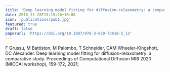 ```yaml
---
title: 'Deep learning model fitting for diffusion-relaxometry: a comparative study'
date: 2018-11-28T15:15:26+10:00
icon: 'publications/pub1.jpg'
featured: true
draft: false
paperurl: 'https://doi.org/10.1007/978-3-030-73018-5_13'
---
```


F Grussu, M Battiston, M Palombo, T Schneider, CAM Wheeler-Kingshott, DC Alexander. Deep learning model fitting for diffusion-relaxometry: a comparative study. Proceedings of Computational Diffusion MRI 2020 (MICCAI workshop), 159-172, 2021; 
